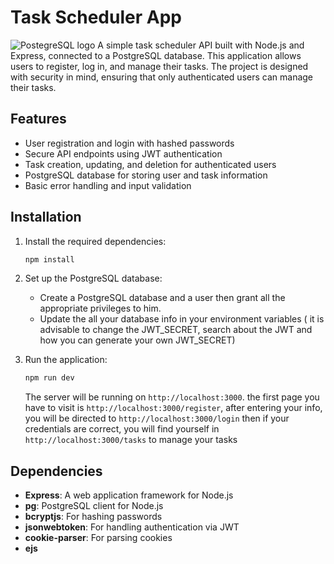 # Task Scheduler App
![PostegreSQL logo](https://github.com/user-attachments/assets/6d240c24-7267-4861-b42c-e87b550c976a)
A simple task scheduler API built with Node.js and Express, connected to a PostgreSQL database. This application allows users to register, log in, and manage their tasks. The project is designed with security in mind, ensuring that only authenticated users can manage their tasks.

## Features

- User registration and login with hashed passwords
- Secure API endpoints using JWT authentication
- Task creation, updating, and deletion for authenticated users
- PostgreSQL database for storing user and task information
- Basic error handling and input validation

## Installation

1. Install the required dependencies:
   ```bash
   npm install
   ```

2. Set up the PostgreSQL database:
   - Create a PostgreSQL database and a user then grant all the  appropriate privileges to him.
   - Update the all your database info  in your environment variables ( it is advisable to change the JWT_SECRET, search about the JWT and how you can generate your own JWT_SECRET)

3. Run the application:
   ```bash
   npm run dev
   ```

   The server will be running on `http://localhost:3000`.
   the first page you have to visit is `http://localhost:3000/register`, after entering your info, you will be directed to `http://localhost:3000/login` then if your credentials are correct, you will find yourself in `http://localhost:3000/tasks` to manage your tasks


## Dependencies

- **Express**: A web application framework for Node.js
- **pg**: PostgreSQL client for Node.js
- **bcryptjs**: For hashing passwords
- **jsonwebtoken**: For handling authentication via JWT
- **cookie-parser**: For parsing cookies
- **ejs**


